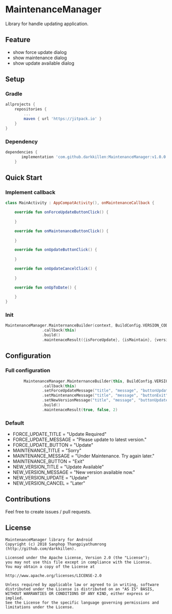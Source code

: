 # MaintenanceManager
Library for handle updating application.

## Feature
* show force update dialog
* show maintenance dialog
* show update available dialog

## Setup

### Gradle
```groovy
allprojects {
	repositories {
		...
		maven { url 'https://jitpack.io' }
	}
}
```

### Dependency
```groovy
dependencies {
	   implementation 'com.github.darkkillen:MaintenanceManager:v1.0.0'
	}
```

## Quick Start

### Implement callback
```kotlin
class MainActivity : AppCompatActivity(), onMaintenanceCallback {

    override fun onForceUpdateButtonClick() {
        
    }

    override fun onMaintenanceButtonClick() {
        
    }

    override fun onUpdateButtonClick() {
        
    }

    override fun onUpdateCancelClick() {
        
    }

    override fun onUpToDate() {
        
    }
}
```

### Init
```kotlin
MaintenanceManager.MainternanceBuilder(context, BuildConfig.VERSION_CODE)
                .callback(this)
                .build()
                .maintenaceResult({isForceUpdate}, {isMaintain}, {versionCode})
```

## Configuration

### Full configuration

```kotlin
        MaintenanceManager.MainternanceBuilder(this, BuildConfig.VERSION_CODE)
                .callback(this)
                .setForceUpdateMessage("title", "message", "buttonUpdate")
                .setMaintenanceMessage("title", "message", "buttonExit")
                .setNewVersionMessage("title", "message", "buttonUpdate", "buttonLater")
                .build()
                .maintenaceResult(true, false, 2)
```
### Default

* FORCE_UPDATE_TITLE = "Update Required"
* FORCE_UPDATE_MESSAGE = "Please update to latest version."
* FORCE_UPDATE_BUTTON = "Update"
* MAINTENANCE_TITLE = "Sorry"
* MAINTENANCE_MESSAGE = "Under Maintenance. Try again later."
* MAINTENANCE_BUTTON = "Exit"
* NEW_VERSION_TITLE = "Update Available"
* NEW_VERSION_MESSAGE = "New version available now."
* NEW_VERSION_UPDATE = "Update"
* NEW_VERSION_CANCEL = "Later"

## Contributions
Feel free to create issues / pull requests.

## License
```
MaintenanceManager library for Android
Copyright (c) 2018 Sanphop Thangpiyathumrong (http://github.com/darkkillen).

Licensed under the Apache License, Version 2.0 (the "License");
you may not use this file except in compliance with the License.
You may obtain a copy of the License at

http://www.apache.org/licenses/LICENSE-2.0

Unless required by applicable law or agreed to in writing, software
distributed under the License is distributed on an "AS IS" BASIS,
WITHOUT WARRANTIES OR CONDITIONS OF ANY KIND, either express or implied.
See the License for the specific language governing permissions and
limitations under the License.
